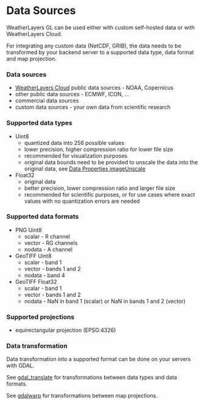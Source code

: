 # Data Sources

WeatherLayers GL can be used either with custom self-hosted data or with WeatherLayers Cloud.

For integrating any custom data (NetCDF, GRIB), the data needs to be transformed by your backend server to a supported data type, data format and map projection.

### Data sources

* [WeatherLayers Cloud](../weatherlayers-cloud/) public data sources - NOAA, Copernicus
* other public data sources - ECMWF, ICON, ...
* commercial data sources
* custom data sources - your own data from scientific research

### Supported data types

* Uint8
  * quantized data into 256 possible values
  * lower precision, higher compression ratio for lower file size
  * recommended for visualization purposes
  * original data bounds need to be provided to unscale the data into the original data, see [Data Properties imageUnscale](layers/data-properties.md#imageunscale)
* Float32
  * original data
  * better precision, lower compression ratio and larger file size
  * recommended for scientific purposes, or for use cases where exact values with no quantization errors are needed

### Supported data formats

* PNG Uint8
  * scalar - R channel
  * vector - RG channels
  * nodata - A channel
* GeoTIFF Uint8
  * scalar - band 1
  * vector - bands 1 and 2
  * nodata - band 4
* GeoTIFF Float32
  * scalar - band 1
  * vector - bands 1 and 2
  * nodata - NaN in band 1 (scalar) or NaN in bands 1 and 2 (vector)

### Supported projections

* equirectangular projection (EPSG:4326)

### Data transformation

Data transformation into a supported format can be done on your servers with GDAL.

See [gdal\_translate](https://gdal.org/programs/gdal\_translate.html) for transformations between data types and data formats.

See [gdalwarp](https://gdal.org/programs/gdalwarp.html) for transformations between map projections.
